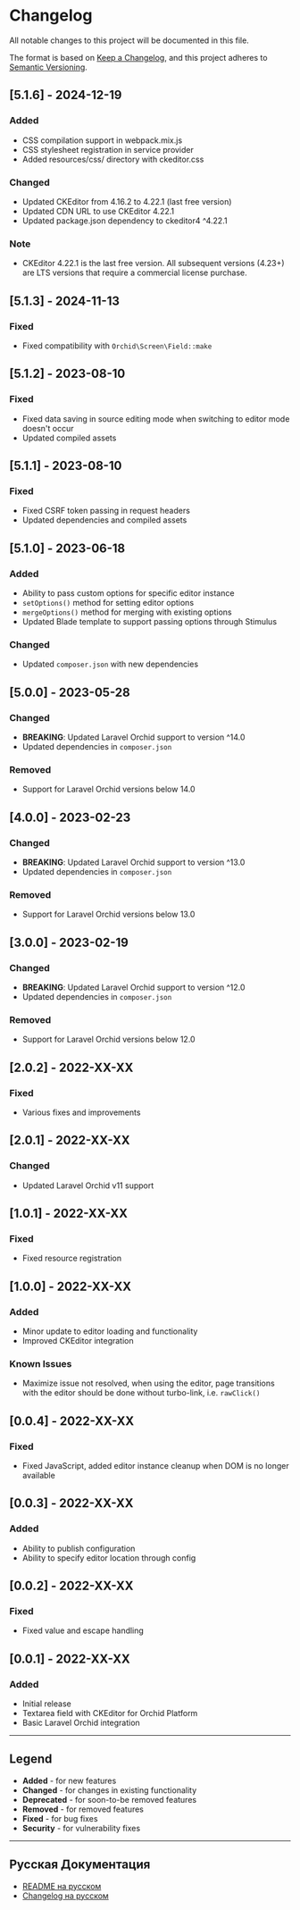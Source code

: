 # Changelog

All notable changes to this project will be documented in this file.

The format is based on [Keep a Changelog](https://keepachangelog.com/en/1.0.0/),
and this project adheres to [Semantic Versioning](https://semver.org/spec/v2.0.0.html).

## [5.1.6] - 2024-12-19

### Added
- CSS compilation support in webpack.mix.js
- CSS stylesheet registration in service provider
- Added resources/css/ directory with ckeditor.css

### Changed
- Updated CKEditor from 4.16.2 to 4.22.1 (last free version)
- Updated CDN URL to use CKEditor 4.22.1
- Updated package.json dependency to ckeditor4 ^4.22.1

### Note
- CKEditor 4.22.1 is the last free version. All subsequent versions (4.23+) are LTS versions that require a commercial license purchase.

## [5.1.3] - 2024-11-13

### Fixed
- Fixed compatibility with `Orchid\Screen\Field::make`

## [5.1.2] - 2023-08-10

### Fixed
- Fixed data saving in source editing mode when switching to editor mode doesn't occur
- Updated compiled assets

## [5.1.1] - 2023-08-10

### Fixed
- Fixed CSRF token passing in request headers
- Updated dependencies and compiled assets

## [5.1.0] - 2023-06-18

### Added
- Ability to pass custom options for specific editor instance
- `setOptions()` method for setting editor options
- `mergeOptions()` method for merging with existing options
- Updated Blade template to support passing options through Stimulus

### Changed
- Updated `composer.json` with new dependencies

## [5.0.0] - 2023-05-28

### Changed
- **BREAKING**: Updated Laravel Orchid support to version ^14.0
- Updated dependencies in `composer.json`

### Removed
- Support for Laravel Orchid versions below 14.0

## [4.0.0] - 2023-02-23

### Changed
- **BREAKING**: Updated Laravel Orchid support to version ^13.0
- Updated dependencies in `composer.json`

### Removed
- Support for Laravel Orchid versions below 13.0

## [3.0.0] - 2023-02-19

### Changed
- **BREAKING**: Updated Laravel Orchid support to version ^12.0
- Updated dependencies in `composer.json`

### Removed
- Support for Laravel Orchid versions below 12.0

## [2.0.2] - 2022-XX-XX

### Fixed
- Various fixes and improvements

## [2.0.1] - 2022-XX-XX

### Changed
- Updated Laravel Orchid v11 support

## [1.0.1] - 2022-XX-XX

### Fixed
- Fixed resource registration

## [1.0.0] - 2022-XX-XX

### Added
- Minor update to editor loading and functionality
- Improved CKEditor integration

### Known Issues
- Maximize issue not resolved, when using the editor, page transitions with the editor should be done without turbo-link, i.e. `rawClick()`

## [0.0.4] - 2022-XX-XX

### Fixed
- Fixed JavaScript, added editor instance cleanup when DOM is no longer available

## [0.0.3] - 2022-XX-XX

### Added
- Ability to publish configuration
- Ability to specify editor location through config

## [0.0.2] - 2022-XX-XX

### Fixed
- Fixed value and escape handling

## [0.0.1] - 2022-XX-XX

### Added
- Initial release
- Textarea field with CKEditor for Orchid Platform
- Basic Laravel Orchid integration

---

## Legend

- **Added** - for new features
- **Changed** - for changes in existing functionality
- **Deprecated** - for soon-to-be removed features
- **Removed** - for removed features
- **Fixed** - for bug fixes
- **Security** - for vulnerability fixes

---

## Русская Документация

- [README на русском](README.ru.md)
- [Changelog на русском](CHANGELOG.ru.md)
